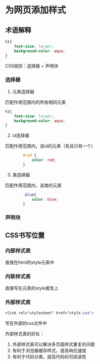 # 为网页添加样式

## 术语解释

```css
h1{
    font-size: larger;
    background-color: aqua;
}
```

CSS规则：选择器 + 声明块

### 选择器

1. 元素选择器

匹配作用范围内的所有相同元素

```css
h1{
    font-size: larger;
    background-color: aqua;
}
```

2. id选择器

匹配作用范围内，该id的元素（有且只有一个）

```css
        #red {
            color: red;
        }
```

3. 类选择器

匹配作用范围内，该类的元素

```css
        .blue{
            color: blue;
        }
```

### 声明块

## CSS书写位置

### 内部样式表

直接在html的style元素中

### 内联样式表

直接写在元素的style属性上

### 外部样式表

```css
<link rel="stylesheet" href="style.css">
```

写在外部的css文件中

外部样式表的好处：
1. 外部样式表可以解决多页面样式重复的问题
2. 有利于浏览器缓存样式，提高响应速度
3. 有利于代码分离，提高代码的可阅读性